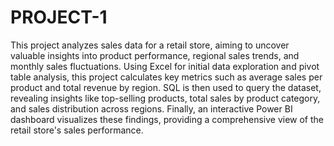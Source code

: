 # PROJECT-1
This project analyzes sales data for a retail store, aiming to uncover valuable insights into product performance, regional sales trends, and monthly sales fluctuations. Using Excel for initial data exploration and pivot table analysis, this project calculates key metrics such as average sales per product and total revenue by region. SQL is then used to query the dataset, revealing insights like top-selling products, total sales by product category, and sales distribution across regions. Finally, an interactive Power BI dashboard visualizes these findings, providing a comprehensive view of the retail store's sales performance.
